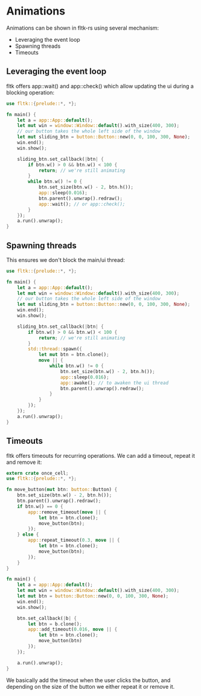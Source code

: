 # Animations

Animations can be shown in fltk-rs using several mechanism:
- Leveraging the event loop
- Spawning threads
- Timeouts


## Leveraging the event loop

fltk offers app::wait() and app::check() which allow updating the ui during a blocking operation:
```rust
use fltk::{prelude::*, *};

fn main() {
    let a = app::App::default();
    let mut win = window::Window::default().with_size(400, 300);
    // our button takes the whole left side of the window
    let mut sliding_btn = button::Button::new(0, 0, 100, 300, None);
    win.end();
    win.show();

    sliding_btn.set_callback(|btn| {
        if btn.w() > 0 && btn.w() < 100 {
            return; // we're still animating
        }
        while btn.w() != 0 {
            btn.set_size(btn.w() - 2, btn.h());
            app::sleep(0.016);
            btn.parent().unwrap().redraw();
            app::wait(); // or app::check();
        }
    });
    a.run().unwrap();
}
```

## Spawning threads

This ensures we don't block the main/ui thread:
```rust
use fltk::{prelude::*, *};

fn main() {
    let a = app::App::default();
    let mut win = window::Window::default().with_size(400, 300);
    // our button takes the whole left side of the window
    let mut sliding_btn = button::Button::new(0, 0, 100, 300, None);
    win.end();
    win.show();

    sliding_btn.set_callback(|btn| {
        if btn.w() > 0 && btn.w() < 100 {
            return; // we're still animating
        }
        std::thread::spawn({
            let mut btn = btn.clone();
            move || {
                while btn.w() != 0 {
                    btn.set_size(btn.w() - 2, btn.h());
                    app::sleep(0.016);
                    app::awake(); // to awaken the ui thread
                    btn.parent().unwrap().redraw();
                }
            }
        });
    });
    a.run().unwrap();
}
```

## Timeouts

fltk offers timeouts for recurring operations. We can add a timeout, repeat it and remove it:
```rust
extern crate once_cell;
use fltk::{prelude::*, *};

fn move_button(mut btn: button::Button) {
    btn.set_size(btn.w() - 2, btn.h());
    btn.parent().unwrap().redraw();
    if btn.w() == 0 {
        app::remove_timeout(move || {
            let btn = btn.clone();
            move_button(btn);
        });
    } else {
        app::repeat_timeout(0.3, move || {
            let btn = btn.clone();
            move_button(btn);
        });
    }
}

fn main() {
    let a = app::App::default();
    let mut win = window::Window::default().with_size(400, 300);
    let mut btn = button::Button::new(0, 0, 100, 300, None);
    win.end();
    win.show();

    btn.set_callback(|b| {
        let btn = b.clone();
        app::add_timeout(0.016, move || {
            let btn = btn.clone();
            move_button(btn)
        });
    });

    a.run().unwrap();
}
```

We basically add the timeout when the user clicks the button, and depending on the size of the button we either repeat it or remove it.
